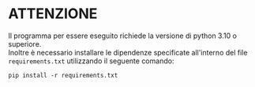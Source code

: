 # ATTENZIONE
Il programma per essere eseguito richiede la versione di python 3.10 o superiore.<br>
Inoltre è necessario installare le dipendenze specificate all'interno del file `requirements.txt` utilizzando il seguente comando:
```
pip install -r requirements.txt
```
